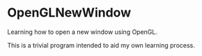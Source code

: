 # OpenGLNewWindow
Learning how to open a new window using OpenGL.

This is a trivial program intended to aid my own learning process.